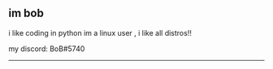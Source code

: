 im bob
----------------------
i like coding in python
im a linux user , i like all distros!!

my discord: BoB#5740
______________________________________
